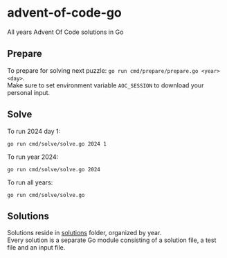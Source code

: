 # advent-of-code-go

All years Advent Of Code solutions in Go

## Prepare

To prepare for solving next puzzle: `go run cmd/prepare/prepare.go <year> <day>`.  
Make sure to set environment variable `AOC_SESSION` to download your personal input.

## Solve

To run 2024 day 1: 
```shell
go run cmd/solve/solve.go 2024 1
```  

To run year 2024: 
```shell
go run cmd/solve/solve.go 2024
```  

To run all years:
```shell
go run cmd/solve/solve.go
```

## Solutions

Solutions reside in [solutions](solutions) folder, organized by year.  
Every solution is a separate Go module consisting of a solution file, a test file and an input file.
